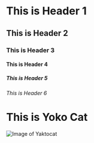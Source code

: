 # This is Header 1
## This is Header 2
### This is Header 3
#### This is Header 4
##### This is Header 5
###### This is Header 6
# This is Yoko Cat
![Image of Yaktocat](https://octodex.github.com/images/yaktocat.png)
